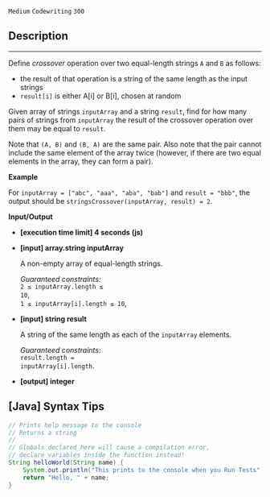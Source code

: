 `Medium`	`Codewriting` 	`300`

## Description

---

Define _crossover_ operation over two equal-length strings <code>A</code> and <code>B</code> as follows:

- the result of that operation is a string of the same length as the input strings
- <code>result[i]</code> is either A[i] or B[i], chosen at random

Given array of strings <code>inputArray</code> and a string <code>result</code>, find for how many pairs of strings from <code>inputArray</code> the result of the crossover operation over them may be equal to <code>result</code>.

Note that <code>(A, B)</code> and <code>(B, A)</code> are the same pair. Also note that the pair cannot include the same element of the array twice (however, if there are two equal elements in the array, they can form a pair).

**Example**

For <code>inputArray = ["abc", "aaa", "aba", "bab"]</code> and <code>result = "bbb"</code>, the output should be
<code>stringsCrossover(inputArray, result) = 2</code>.

**Input/Output**

- **[execution time limit] 4 seconds (js)**

- **[input] array.string inputArray**

  A non-empty array of equal-length strings.<br>

  _Guaranteed constraints:_<br>
  <code>2 ≤ inputArray.length ≤ 10</code>,<br> <code>1 ≤ inputArray[i].length ≤ 10</code>,<br>

- **[input] string result**

  A string of the same length as each of the <code>inputArray</code> elements.<br>

  _Guaranteed constraints:_<br>
  <code>result.length = inputArray[i].length</code>.

* **[output] integer**

## [Java] Syntax Tips

``` java
// Prints help message to the console
// Returns a string
// 
// Globals declared here will cause a compilation error,
// declare variables inside the function instead!
String helloWorld(String name) {
    System.out.println("This prints to the console when you Run Tests");
    return "Hello, " + name;
}
```
